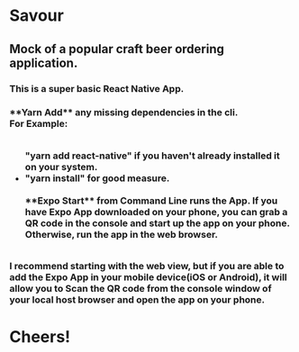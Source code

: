 <h1>Savour</h1>
<h2>Mock of a popular craft beer ordering application.</h2> 
<h3>This is a super basic React Native App.<h3>  
**Yarn Add** any missing dependencies in the cli. 
<br>
<text>For Example:
</text>
<ul>
<br>
"yarn add react-native"  if you haven't already installed it on your system. 
<br>
<li>
"yarn install" for good measure. 
<br>
<br>
**Expo Start** from Command Line runs the App.  If you have Expo App downloaded on your phone, you can grab a QR code in the console and start up the app on your phone.  Otherwise, run the app in the web browser.  
</ul>
<br>
I recommend starting with the web view, but if you are able to add the Expo App in your mobile device(iOS or Android), it will allow you to Scan the QR code from the console window of your local host browser and open the app on your phone. 
<br>
<h1>Cheers!</h1>  
